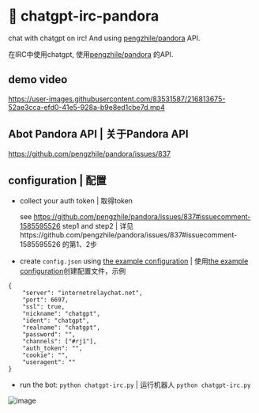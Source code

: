 # 🤖 chatgpt-irc-pandora

chat with chatgpt on irc! And using [pengzhile/pandora](https://github.com/pengzhile/pandora) API.

在IRC中使用chatgpt, 使用[pengzhile/pandora](https://github.com/pengzhile/pandora) 的API.

## demo video

https://user-images.githubusercontent.com/83531587/216813675-52ae3cca-efd0-41e5-928a-b9e8ed1cbe7d.mp4
## Abot Pandora API | 关于Pandora API
https://github.com/pengzhile/pandora/issues/837
## configuration | 配置
- collect your auth token | 取得token
  
  see https://github.com/pengzhile/pandora/issues/837#issuecomment-1585595526 step1 and step2 | 详见https://github.com/pengzhile/pandora/issues/837#issuecomment-1585595526 的第1、2步

- create `config.json` using [the example configuration](#example-config) | 使用[the example configuration](#example-config)创建配置文件，示例


```
{
    "server": "internetrelaychat.net",
    "port": 6697,
    "ssl": true,
    "nickname": "chatgpt",
    "ident": "chatgpt",
    "realname": "chatgpt",
    "password": "",
    "channels": ["#rj1"],
    "auth_token": "",
    "cookie": "",
    "useragent": ""
}
```


- run the bot: `python chatgpt-irc.py` | 运行机器人 `python chatgpt-irc.py`

![image](https://github.com/troilus/chatgpt-irc-pandora/assets/1055100/f8b0e362-1fdb-4dcb-be8a-9161ab990706)



